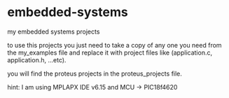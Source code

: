 # embedded-systems
my embedded systems projects

to use this projects you just need to take a copy of any one you need from the my_examples file and replace it with project files like (application.c, application.h, ...etc).

you will find the proteus projects in the proteus_projects file.

hint: I am using MPLAPX IDE v6.15 and MCU -> PIC18f4620 
